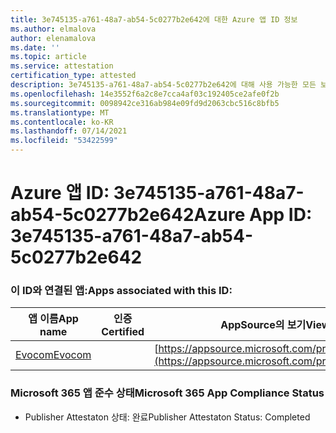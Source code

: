 ```yaml
---
title: 3e745135-a761-48a7-ab54-5c0277b2e642에 대한 Azure 앱 ID 정보
ms.author: elmalova
author: elenamalova
ms.date: ''
ms.topic: article
ms.service: attestation
certification_type: attested
description: 3e745135-a761-48a7-ab54-5c0277b2e642에 대해 사용 가능한 모든 보안 및 규정 준수 정보입니다.
ms.openlocfilehash: 14e3552f6a2c8e7cca4af03c192405ce2afe0f2b
ms.sourcegitcommit: 0098942ce316ab984e09fd9d2063cbc516c8bfb5
ms.translationtype: MT
ms.contentlocale: ko-KR
ms.lasthandoff: 07/14/2021
ms.locfileid: "53422599"
---
```

# <a name="azure-app-id-3e745135-a761-48a7-ab54-5c0277b2e642"></a><span data-ttu-id="1423c-103">Azure 앱 ID: 3e745135-a761-48a7-ab54-5c0277b2e642</span><span class="sxs-lookup"><span data-stu-id="1423c-103">Azure App ID: 3e745135-a761-48a7-ab54-5c0277b2e642</span></span>


### <a name="apps-associated-with-this-id"></a><span data-ttu-id="1423c-104">이 ID와 연결된 앱:</span><span class="sxs-lookup"><span data-stu-id="1423c-104">Apps associated with this ID:</span></span>
| <span data-ttu-id="1423c-105">**앱 이름**</span><span class="sxs-lookup"><span data-stu-id="1423c-105">**App name**</span></span> | <span data-ttu-id="1423c-106">**인증**</span><span class="sxs-lookup"><span data-stu-id="1423c-106">**Certified**</span></span> | <span data-ttu-id="1423c-107">**AppSource의 보기**</span><span class="sxs-lookup"><span data-stu-id="1423c-107">**View in AppSource**</span></span> |
|-|-|-|
| [<span data-ttu-id="1423c-108">Evocom</span><span class="sxs-lookup"><span data-stu-id="1423c-108">Evocom</span></span>](https://docs.microsoft.com/en-us/microsoft-365-app-certification/forward/WA200002050) |  | [https://appsource.microsoft.com/product/office/WA200002050](https://appsource.microsoft.com/product/office/WA200002050) |

### <a name="microsoft-365-app-compliance-status"></a><span data-ttu-id="1423c-109">Microsoft 365 앱 준수 상태</span><span class="sxs-lookup"><span data-stu-id="1423c-109">Microsoft 365 App Compliance Status</span></span>
- <span data-ttu-id="1423c-110">Publisher Attestaton 상태: 완료</span><span class="sxs-lookup"><span data-stu-id="1423c-110">Publisher Attestaton Status: Completed</span></span>
